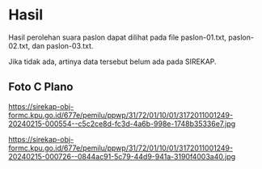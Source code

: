 # Hasil

Hasil perolehan suara paslon dapat dilihat pada file paslon-01.txt, paslon-02.txt, dan paslon-03.txt.

Jika tidak ada, artinya data tersebut belum ada pada SIREKAP.

## Foto C Plano

https://sirekap-obj-formc.kpu.go.id/677e/pemilu/ppwp/31/72/01/10/01/3172011001249-20240215-000554--c5c2ce8d-fc3d-4a6b-998e-1748b35336e7.jpg

https://sirekap-obj-formc.kpu.go.id/677e/pemilu/ppwp/31/72/01/10/01/3172011001249-20240215-000726--0844ac91-5c79-44d9-941a-3190f4003a40.jpg
